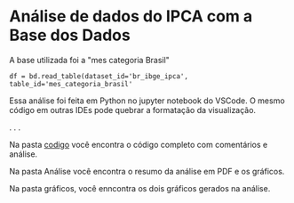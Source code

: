 # Análise de dados do IPCA com a Base dos Dados
A base utilizada foi a "mes categoria Brasil"
```
df = bd.read_table(dataset_id='br_ibge_ipca', 
table_id='mes_categoria_brasil'
```

Essa análise foi feita em Python no jupyter notebook do VSCode.
O mesmo código em outras IDEs pode quebrar a formatação da visualização.

.
.
.


Na pasta [codigo](https://github.com/allanmviana/basedosdados/tree/main/codigo) você encontra o código completo com comentários e análise.

Na pasta Análise você encontra o resumo da análise em PDF e os gráficos.

Na pasta gráficos, você enncontra os dois gráficos gerados na análise.
